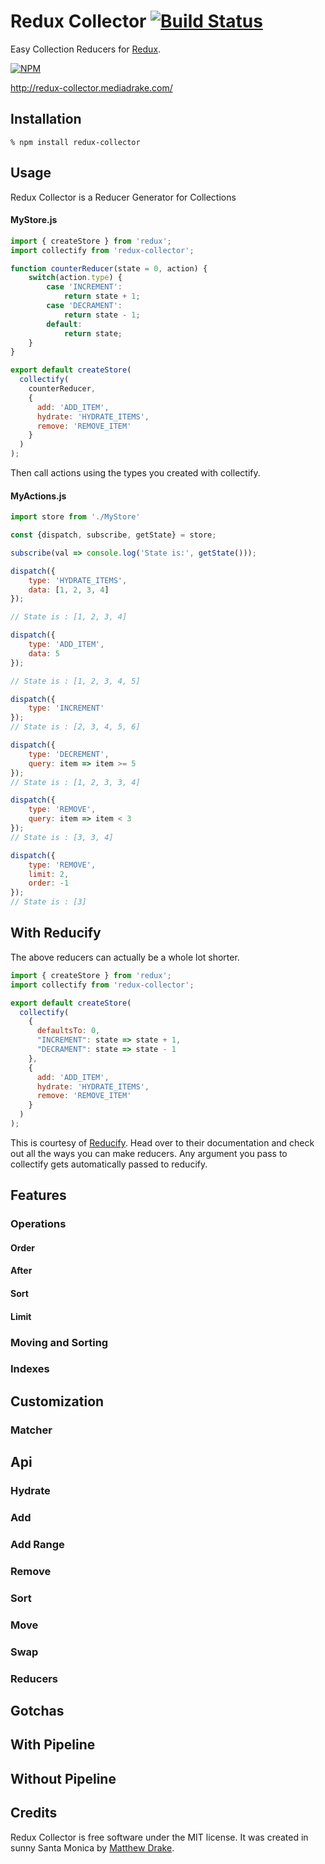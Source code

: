 # Redux Collector [![Build Status](https://travis-ci.org/gtg092x/redux-collector.svg?branch=master)](https://travis-ci.org/gtg092x/redux-collector)

Easy Collection Reducers for [Redux][].

[![NPM](https://nodei.co/npm/redux-collector.png?downloads=true&stars=true)](https://nodei.co/npm/redux-collector/)

<http://redux-collector.mediadrake.com/>

## Installation

    % npm install redux-collector

## Usage

Redux Collector is a Reducer Generator for Collections

#### MyStore.js

```js
import { createStore } from 'redux';
import collectify from 'redux-collector';

function counterReducer(state = 0, action) {
    switch(action.type) {
        case 'INCREMENT':
            return state + 1;
        case 'DECRAMENT':
            return state - 1;
        default:
            return state;
    }
}

export default createStore(
  collectify(
    counterReducer, 
    {
      add: 'ADD_ITEM',
      hydrate: 'HYDRATE_ITEMS',
      remove: 'REMOVE_ITEM'
    }
  )
);
```

Then call actions using the types you created with collectify.

#### MyActions.js

```js
import store from './MyStore'

const {dispatch, subscribe, getState} = store;

subscribe(val => console.log('State is:', getState()));

dispatch({
    type: 'HYDRATE_ITEMS',
    data: [1, 2, 3, 4]
});

// State is : [1, 2, 3, 4]

dispatch({
    type: 'ADD_ITEM',
    data: 5
});

// State is : [1, 2, 3, 4, 5]

dispatch({
    type: 'INCREMENT'
});
// State is : [2, 3, 4, 5, 6]

dispatch({
    type: 'DECREMENT',
    query: item => item >= 5
});
// State is : [1, 2, 3, 3, 4]

dispatch({
    type: 'REMOVE',
    query: item => item < 3
});
// State is : [3, 3, 4]

dispatch({
    type: 'REMOVE',
    limit: 2,
    order: -1
});
// State is : [3]
```

## With Reducify

The above reducers can actually be a whole lot shorter.

```js
import { createStore } from 'redux';
import collectify from 'redux-collector';

export default createStore(
  collectify(
    {
      defaultsTo: 0,
      "INCREMENT": state => state + 1,
      "DECRAMENT": state => state - 1
    },
    {
      add: 'ADD_ITEM',
      hydrate: 'HYDRATE_ITEMS',
      remove: 'REMOVE_ITEM'
    }
  )
);
```

This is courtesy of [Reducify][]. Head over to their documentation and check out all the ways you can make reducers. Any argument you pass to collectify gets automatically passed to reducify.

## Features

### Operations

#### Order

#### After

#### Sort

#### Limit

### Moving and Sorting

### Indexes

## Customization

### Matcher

## Api

### Hydrate

### Add

### Add Range

### Remove

### Sort

### Move

### Swap

### Reducers

## Gotchas

## With Pipeline

## Without Pipeline

## Credits

Redux Collector is free software under the MIT license. It was created in sunny Santa Monica by [Matthew Drake][].

[Redux]: https://github.com/reactjs/redux
[Matthew Drake]: http://www.mediadrake.com
[Reducify]: http://reducify.mediadrake.com
[Redux Pipeline]: http://redux-pipeline.mediadrake.com
